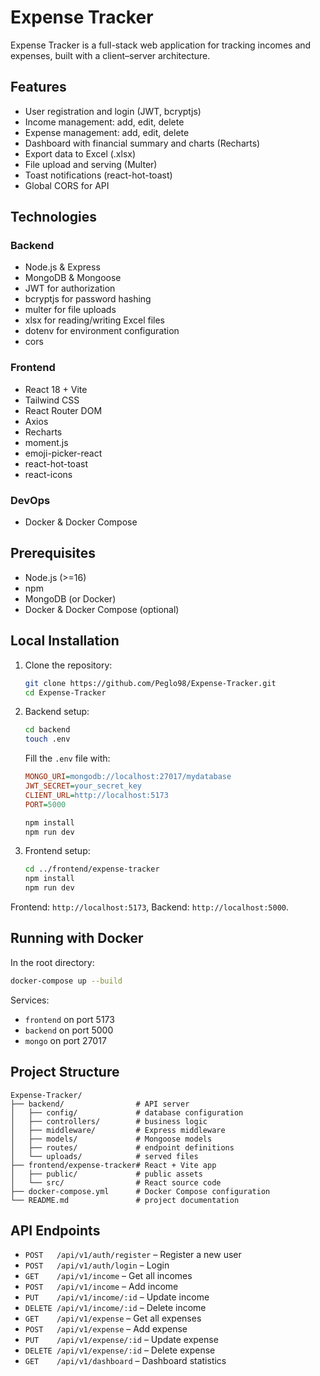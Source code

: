 # Expense Tracker

Expense Tracker is a full-stack web application for tracking incomes and expenses, built with a client–server architecture.

## Features

- User registration and login (JWT, bcryptjs)
- Income management: add, edit, delete
- Expense management: add, edit, delete
- Dashboard with financial summary and charts (Recharts)
- Export data to Excel (.xlsx)
- File upload and serving (Multer)
- Toast notifications (react-hot-toast)
- Global CORS for API

## Technologies

### Backend

- Node.js & Express
- MongoDB & Mongoose
- JWT for authorization
- bcryptjs for password hashing
- multer for file uploads
- xlsx for reading/writing Excel files
- dotenv for environment configuration
- cors

### Frontend

- React 18 + Vite
- Tailwind CSS
- React Router DOM
- Axios
- Recharts
- moment.js
- emoji-picker-react
- react-hot-toast
- react-icons

### DevOps

- Docker & Docker Compose

## Prerequisites

- Node.js (>=16)
- npm
- MongoDB (or Docker)
- Docker & Docker Compose (optional)

## Local Installation

1. Clone the repository:
   ```bash
   git clone https://github.com/Peglo98/Expense-Tracker.git
   cd Expense-Tracker
   ```

2. Backend setup:
   ```bash
   cd backend
   touch .env
   ```
   Fill the `.env` file with:
   ```ini
   MONGO_URI=mongodb://localhost:27017/mydatabase
   JWT_SECRET=your_secret_key
   CLIENT_URL=http://localhost:5173
   PORT=5000
   ```
   ```bash
   npm install
   npm run dev
   ```

3. Frontend setup:
   ```bash
   cd ../frontend/expense-tracker
   npm install
   npm run dev
   ```

Frontend: `http://localhost:5173`, Backend: `http://localhost:5000`.

## Running with Docker

In the root directory:
```bash
docker-compose up --build
```
Services:
- `frontend` on port 5173
- `backend` on port 5000
- `mongo` on port 27017

## Project Structure

```
Expense-Tracker/
├── backend/                # API server
│   ├── config/             # database configuration
│   ├── controllers/        # business logic
│   ├── middleware/         # Express middleware
│   ├── models/             # Mongoose models
│   ├── routes/             # endpoint definitions
│   └── uploads/            # served files
├── frontend/expense-tracker# React + Vite app
│   ├── public/             # public assets
│   └── src/                # React source code
├── docker-compose.yml      # Docker Compose configuration
└── README.md               # project documentation
```

## API Endpoints

- `POST   /api/v1/auth/register` – Register a new user
- `POST   /api/v1/auth/login`    – Login
- `GET    /api/v1/income`        – Get all incomes
- `POST   /api/v1/income`        – Add income
- `PUT    /api/v1/income/:id`    – Update income
- `DELETE /api/v1/income/:id`    – Delete income
- `GET    /api/v1/expense`       – Get all expenses
- `POST   /api/v1/expense`       – Add expense
- `PUT    /api/v1/expense/:id`   – Update expense
- `DELETE /api/v1/expense/:id`   – Delete expense
- `GET    /api/v1/dashboard`     – Dashboard statistics
